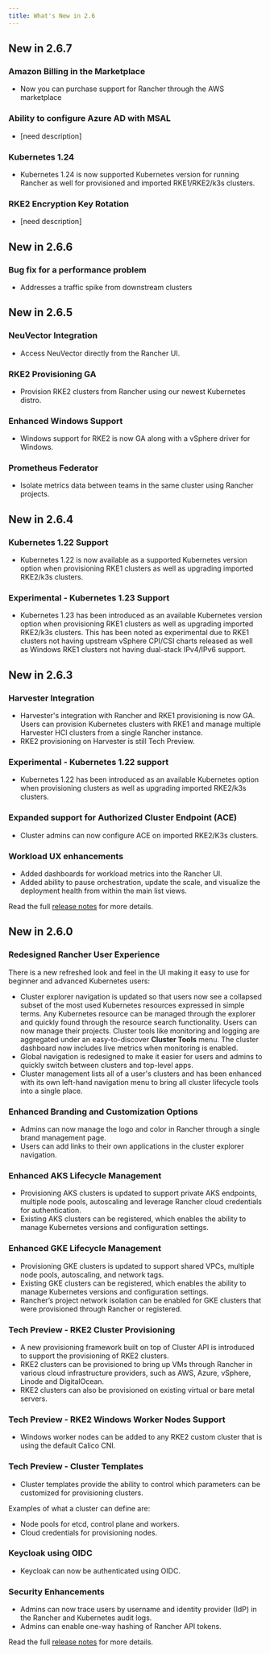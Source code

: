 ```yaml
---
title: What's New in 2.6
---
```



## New in 2.6.7

### Amazon Billing in the Marketplace

- Now you can purchase support for Rancher through the AWS marketplace 

### Ability to configure Azure AD with MSAL

- [need description]

### Kubernetes 1.24

- Kubernetes 1.24 is now supported Kubernetes version for running Rancher as well for provisioned and imported RKE1/RKE2/k3s clusters.

### RKE2 Encryption Key Rotation

- [need description]


## New in 2.6.6

### Bug fix for a performance problem

- Addresses a traffic spike from downstream clusters


## New in 2.6.5

### NeuVector Integration

- Access NeuVector directly from the Rancher UI.

### RKE2 Provisioning GA 

- Provision RKE2 clusters from Rancher using our newest Kubernetes distro.

### Enhanced Windows Support 

- Windows support for RKE2 is now GA along with a vSphere driver for Windows.

### Prometheus Federator 

- Isolate metrics data between teams in the same cluster using Rancher projects.


## New in 2.6.4

### Kubernetes 1.22 Support

- Kubernetes 1.22 is now available as a supported Kubernetes version option when provisioning RKE1 clusters as well as upgrading imported RKE2/k3s clusters.

### Experimental - Kubernetes 1.23 Support

- Kubernetes 1.23 has been introduced as an available Kubernetes version option when provisioning RKE1 clusters as well as upgrading imported RKE2/k3s clusters. This has been noted as experimental due to RKE1 clusters not having upstream vSphere CPI/CSI charts released as well as Windows RKE1 clusters not having dual-stack IPv4/IPv6 support.


## New in 2.6.3

### Harvester Integration

- Harvester's integration with Rancher and RKE1 provisioning is now GA. Users can provision Kubernetes clusters with RKE1 and manage multiple Harvester HCI clusters from a single Rancher instance. 
- RKE2 provisioning on Harvester is still Tech Preview.

### Experimental - Kubernetes 1.22 support

- Kubernetes 1.22 has been introduced as an available Kubernetes option when provisioning clusters as well as upgrading imported RKE2/k3s clusters.

### Expanded support for Authorized Cluster Endpoint (ACE)

- Cluster admins can now configure ACE on imported RKE2/K3s clusters.

### Workload UX enhancements

- Added dashboards for workload metrics into the Rancher UI. 
- Added ability to pause orchestration, update the scale, and visualize the deployment health from within the main list views.

Read the full [release notes](https://github.com/rancher/rancher/releases/tag/v2.6.3) for more details.

## New in 2.6.0

### Redesigned Rancher User Experience

There is a new refreshed look and feel in the UI making it easy to use for beginner and advanced Kubernetes users:

- Cluster explorer navigation is updated so that users now see a collapsed subset of the most used Kubernetes resources expressed in simple terms. Any Kubernetes resource can be managed through the explorer and quickly found through the resource search functionality. Users can now manage their projects. Cluster tools like monitoring and logging are aggregated under an easy-to-discover **Cluster Tools** menu. The cluster dashboard now includes live metrics when monitoring is enabled.
- Global navigation is redesigned to make it easier for users and admins to quickly switch between clusters and top-level apps.
-  Cluster management lists all of a user's clusters and has been enhanced with its own left-hand navigation menu to bring all cluster lifecycle tools into a single place.

### Enhanced Branding and Customization Options

- Admins can now manage the logo and color in Rancher through a single brand management page.
- Users can add links to their own applications in the cluster explorer navigation.

### Enhanced AKS Lifecycle Management
- Provisioning AKS clusters is updated to support private AKS endpoints, multiple node pools, autoscaling and leverage Rancher cloud credentials for authentication.
- Existing AKS clusters can be registered, which enables the ability to manage Kubernetes versions and configuration settings.

### Enhanced GKE Lifecycle Management
- Provisioning GKE clusters is updated to support shared VPCs, multiple node pools, autoscaling, and network tags.
- Existing GKE clusters can be registered, which enables the ability to manage Kubernetes versions and configuration settings.
- Rancher’s project network isolation can be enabled for GKE clusters that were provisioned through Rancher or registered.

### Tech Preview - RKE2 Cluster Provisioning

- A new provisioning framework built on top of Cluster API is introduced to support the provisioning of RKE2 clusters.
- RKE2 clusters can be provisioned to bring up VMs through Rancher in various cloud infrastructure providers, such as AWS, Azure, vSphere, Linode and DigitalOcean.
- RKE2 clusters can also be provisioned on existing virtual or bare metal servers.

### Tech Preview - RKE2 Windows Worker Nodes Support

- Windows worker nodes can be added to any RKE2 custom cluster that is using the default Calico CNI.

### Tech Preview - Cluster Templates

- Cluster templates provide the ability to control which parameters can be customized for provisioning clusters.

Examples of what a cluster can define are:
-  Node pools for etcd, control plane and workers.
-  Cloud credentials for provisioning nodes.

### Keycloak using OIDC

- Keycloak can now be authenticated using OIDC.

### Security Enhancements

- Admins can now trace users by username and identity provider (IdP) in the Rancher and Kubernetes audit logs.
- Admins can enable one-way hashing of Rancher API tokens.

Read the full [release notes](https://github.com/rancher/rancher/releases/tag/v2.6.0) for more details.
